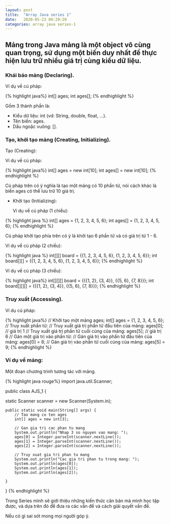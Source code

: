 ```yaml
---
layout: post
title:  "Array Java series 1"
date:   2020-05-23 09:29:20
categories: array java series-1
---
```


## Mảng trong Java mảng là một object vô cùng quan trọng, sử dụng một biến duy nhất để thực hiện lưu trữ nhiều giá trị cùng kiểu dữ liệu. 

###  Khái báo mảng (Declaring).

Ví dụ về cú pháp:

{% highlight java%}
int[] ages;
int ages[];
{% endhighlight %}

Gồm 3 thành phần là:
- Kiểu dữ liệu: int (vd: String, double, float, ...).
- Tên biến: ages.
- Dấu ngoặc vuông: [].

###  Tạo, khởi tạo mảng (Creating, Initializing).

Tạo (Creating):
 
Ví dụ về cú pháp:
         
{% highlight java%}
int[] ages = new int[10];
int ages[] = new int[10];
{% endhighlight %}

Cú pháp trên có ý nghĩa là tạo một mảng có 10 phần tử, nói cách khác là biến ages có thể lưu trữ 10 giá trị.
    
* Khởi tạo (Initializing):

   Ví dụ về cú pháp (1 chiều):
   
{% highlight java %}
  int[] ages = \{1, 2, 3, 4, 5, 6\};
  int ages[] = \{1, 2, 3, 4, 5, 6\};
{% endhighlight %}

Cú pháp khởi tạo phía trên có ý là khởi tạo 6 phần tử và có giá trị từ 1 - 6.
    
Ví dụ về cú pháp (2 chiều):

{% highlight java %}
int[][] board = \{\{1, 2, 3, 4, 5, 6\}, \{1, 2, 3, 4, 5, 6\}\};
int board[][] = \{\{1, 2, 3, 4, 5, 6\}, \{1, 2, 3, 4, 5, 6\}\};
{% endhighlight %}
    
Ví dụ về cú pháp (3 chiều):
    
{% highlight java%}
int[][][] board = \{\{\{1, 2\}, \{3, 4\}\}, \{\{5, 6\}, \{7, 8\}\}\};
int board[][][] = \{\{\{1, 2\}, \{3, 4\}\}, \{\{5, 6\}, \{7, 8\}\}\};
{% endhighlight %}

###  Truy xuất (Accessing).

Ví dụ cú pháp:

{% highlight java%}
// Khởi tạo một mảng ages;
int[] ages = \{1, 2, 3, 4, 5, 6\};
// Truy xuất phần tử:
// Truy xuất giá trị phần tử đầu tiên của mảng:
ages[0]; // giá trị 1
// Truy xuất giá trị phần tử cuối cùng của mảng:
ages[5]; // giá trị 6
// Gán một giá trị vào phần từ:
// Gán giá trị vào phần tử đầu tiên của mảng:
ages[0] = 8;
// Gán giá trị vào phần tử cuối cùng của mảng:
ages[5] = 9;
{% endhighlight %}

###  Ví dụ về mảng:

Một đoạn chương trình tương tác với mảng.

{% highlight java rouge%}
import java.util.Scanner;

public class AJS_1 {

static Scanner scanner = new Scanner(System.in);
	
    public static void main(String[] args) {
		// Tao mang co ten ages
		int[] ages = new int[3];
		
		// Gan gia tri cac phan tu mang
		System.out.println("Nhap 3 so nguyen vao mang: ");
		ages[0] = Integer.parseInt(scanner.nextLine());
		ages[1] = Integer.parseInt(scanner.nextLine());
		ages[2] = Integer.parseInt(scanner.nextLine());
		
		// Truy xuat gia tri phan tu mang
		System.out.println("Cac gia tri phan tu trong mang: ");
		System.out.println(ages[0]);
		System.out.println(ages[1]);
		System.out.println(ages[2]);

	}
}
{% endhighlight %}

Trong Series mình sẽ giới thiệu những kiến thức căn bản mà mình học tập được, và dựa trên đó để đưa ra các vấn để và cách giải quyết vấn đề.

Nếu có gì sai sót mong mọi người góp ý.